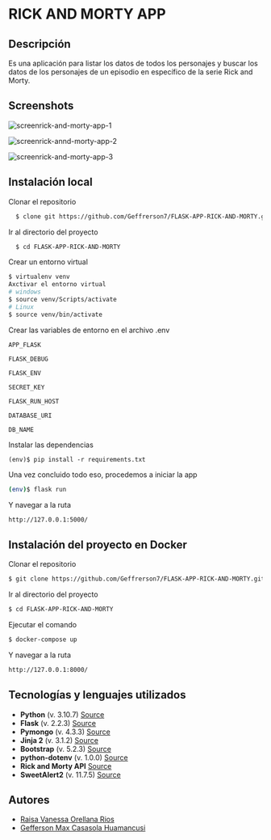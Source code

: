 # RICK AND MORTY APP

## Descripción
Es una aplicación para listar los datos de todos los personajes y buscar los datos de los personajes de un episodio en específico de la serie Rick and Morty.

## Screenshots

![screenrick-and-morty-app-1](https://github.com/Geffrerson7/FLASK-APP-RICK-AND-MORTY/assets/61089189/e63557bc-8237-489a-968d-517e6290ac31)

![screenrick-annd-morty-app-2](https://github.com/Geffrerson7/FLASK-APP-RICK-AND-MORTY/assets/61089189/a28bb642-863e-4451-9476-ce9d0584bf71)

![screenrick-and-morty-app-3](https://github.com/Geffrerson7/FLASK-APP-RICK-AND-MORTY/assets/61089189/c1ccfbcb-3e77-4ca1-b618-0b26e1d782bb)

## Instalación local

Clonar el repositorio
```bash
  $ clone git https://github.com/Geffrerson7/FLASK-APP-RICK-AND-MORTY.git
```
Ir al directorio del proyecto
```bash
  $ cd FLASK-APP-RICK-AND-MORTY
```
Crear un entorno virtual

```sh
$ virtualenv venv
Axctivar el entorno virtual
# windows
$ source venv/Scripts/activate
# Linux
$ source venv/bin/activate
```

Crear las variables de entorno en el archivo .env

`APP_FLASK`

`FLASK_DEBUG`

`FLASK_ENV`

`SECRET_KEY`

`FLASK_RUN_HOST`

`DATABASE_URI`

`DB_NAME`


Instalar las dependencias
```
(env)$ pip install -r requirements.txt
```

Una vez concluido todo eso, procedemos a iniciar la app
```sh
(env)$ flask run
```

Y navegar a la ruta
```sh
http://127.0.0.1:5000/
```

## Instalación del proyecto en Docker

Clonar el repositorio

```bash
$ git clone https://github.com/Geffrerson7/FLASK-APP-RICK-AND-MORTY.git
```

Ir al directorio del proyecto

```bash
$ cd FLASK-APP-RICK-AND-MORTY
```

Ejecutar el comando
```sh
$ docker-compose up
```

Y navegar a la ruta
```sh
http://127.0.0.1:8000/
```

## Tecnologías y lenguajes utilizados

* **Python** (v. 3.10.7) [Source](https://www.python.org/)
* **Flask** (v. 2.2.3)  [Source](https://flask.palletsprojects.com/en/2.2.x/)
* **Pymongo** (v. 4.3.3) [Source](https://pymongo.readthedocs.io/en/stable/)
* **Jinja 2** (v. 3.1.2) [Source](https://jinja.palletsprojects.com/en/3.1.x/)
* **Bootstrap** (v. 5.2.3) [Source](https://getbootstrap.com/docs/5.3/getting-started/introduction/)
* **python-dotenv** (v. 1.0.0) [Source](https://pypi.org/project/python-dotenv/)
* **Rick and Morty API** [Source](https://rickandmortyapi.com/documentation)
* **SweetAlert2** (v. 11.7.5) [Source](https://sweetalert2.github.io/)

    
## Autores

- [Raisa Vanessa Orellana Rios](https://www.github.com/Raisa320)
- [Gefferson Max Casasola Huamancusi ](https://www.github.com/Geffrerson7)
